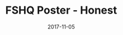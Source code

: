 ---
setID: 11
path: /product/fshq-poster-honest
date: 2017-11-05
title: FSHQ Poster - Honest
description: Lorem ipsum dolor sit amet, consectetur adipiscing elit. Curabitur ultrices, ligula non euismod posuere, ligula enim placerat purus, pharetra ultrices metus est in mi. Sed malesuada elementum odio et feugiat. Donec in neque neque. Proin gravida vehicula ultricies. Pellentesque lacinia fermentum faucibus. Aliquam dapibus mauris sed diam viverra, consequat auctor.
price: '400.00'
image1024: https://psdwizard.github.io/fullstackhq-paymongo/assets/FSHQPoster-Honest-1024.png
image150: https://psdwizard.github.io/fullstackhq-paymongo/assets/FSHQPoster-Honest-150.png
image300: https://psdwizard.github.io/fullstackhq-paymongo/assets/FSHQPoster-Honest-300.png
altText: product image
weight: '200 g'
dimensions: ''
materials: ''
OtherInfo: Lorem ipsum dolor sit amet, consectetur adipiscing elit. Curabitur 
---